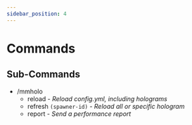 ```yaml
---
sidebar_position: 4
---
```


# Commands

## Sub-Commands

- /mmholo
  - reload - *Reload config.yml, including holograms*
  - refresh `(spawner-id)` - *Reload all or specific hologram*
  - report - *Send a performance report*